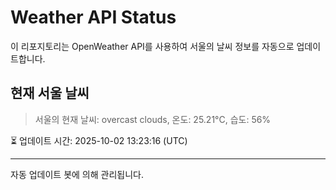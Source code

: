 
# Weather API Status

이 리포지토리는 OpenWeather API를 사용하여 서울의 날씨 정보를 자동으로 업데이트합니다.

## 현재 서울 날씨
> 서울의 현재 날씨: overcast clouds, 온도: 25.21°C, 습도: 56%

⏳ 업데이트 시간: 2025-10-02 13:23:16 (UTC)

---
자동 업데이트 봇에 의해 관리됩니다.

